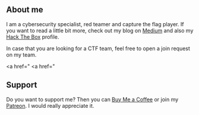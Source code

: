 ## About me

I am a cybersecurity specialist, red teamer and capture the flag player. If you want to read a little bit more, check out my blog on [Medium](https://syro.medium.com/) and also my [Hack The Box](https://app.hackthebox.com/profile/156456) profile.

In case that you are looking for a CTF team, feel free to open a join request on my team.

<a href="<script src="https://www.hackthebox.eu/badge/156456"></script></a>
<a href="<script src="https://tryhackme.com/badge/156643"></script></a>

## Support

Do you want to support me? Then you can [Buy Me a Coffee](https://buymeacoffee.com/0xsry0) or join my [Patreon](https://www.patreon.com/syr0). I would really appreciate it.
